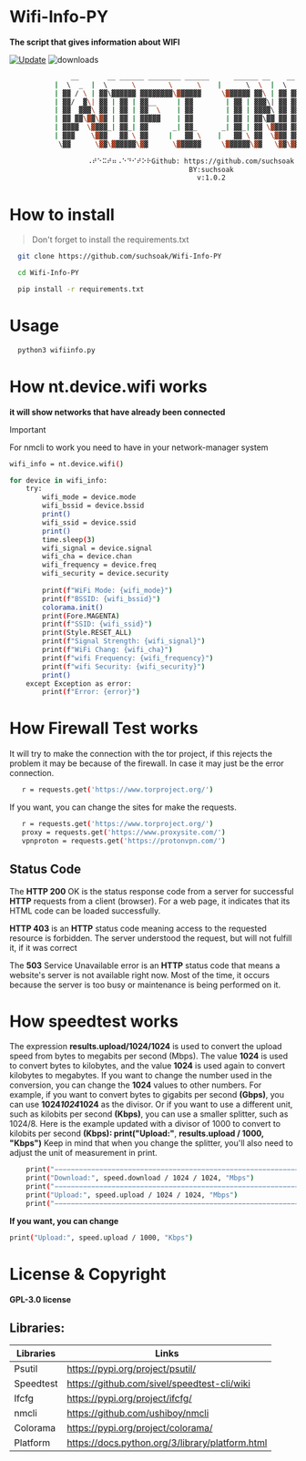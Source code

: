 # Wifi-Info-PY

**The script that gives information about WIFI**

[![Update](https://github.com/suchsoak/Wifi-Info-PY/actions/workflows/update.yml/badge.svg)](https://github.com/suchsoak/Wifi-Info-PY/actions/workflows/update.yml)
![downloads](https://img.shields.io/github/downloads/suchsoak/Wifi-Info-PY/total.svg)

```sh
               __       __ ______ ________ ______      ______ __    __ ________  ______  
           |  \  _  |  \      \        \      \    |      \  \  |  \        \/      \ 
           | ▓▓ / \ | ▓▓\▓▓▓▓▓▓ ▓▓▓▓▓▓▓▓\▓▓▓▓▓▓     \▓▓▓▓▓▓ ▓▓\ | ▓▓ ▓▓▓▓▓▓▓▓  ▓▓▓▓▓▓
           | ▓▓/  ▓\| ▓▓ | ▓▓ | ▓▓__     | ▓▓        | ▓▓ | ▓▓▓\| ▓▓ ▓▓__   | ▓▓  | ▓▓
           | ▓▓  ▓▓▓\ ▓▓ | ▓▓ | ▓▓  \    | ▓▓        | ▓▓ | ▓▓▓▓\ ▓▓ ▓▓  \  | ▓▓  | ▓▓
           | ▓▓ ▓▓\▓▓\▓▓ | ▓▓ | ▓▓▓▓▓    | ▓▓        | ▓▓ | ▓▓\▓▓ ▓▓ ▓▓▓▓▓  | ▓▓  | ▓▓
           | ▓▓▓▓  \▓▓▓▓_| ▓▓_| ▓▓      _| ▓▓_      _| ▓▓_| ▓▓ \▓▓▓▓ ▓▓     | ▓▓__/ ▓▓
           | ▓▓▓    \▓▓▓   ▓▓ \ ▓▓     |   ▓▓ \    |   ▓▓ \ ▓▓  \▓▓▓ ▓▓      \▓▓    ▓▓
            \▓▓      \▓▓\▓▓▓▓▓▓\▓▓      \▓▓▓▓▓▓     \▓▓▓▓▓▓\▓▓   \▓▓\▓▓       \▓▓▓▓▓▓
           
                   ⠠⠞⠑⠭⠞⠶⠠⠑⠙⠊⠞⠕⠗Github: https://github.com/suchsoak⠠⠞⠑⠭⠞⠶⠠⠑⠙⠊⠞⠕⠗
                                            BY:suchsoak
                                              v:1.0.2
```

# How to install

> Don't forget to install the requirements.txt

```sh
  git clone https://github.com/suchsoak/Wifi-Info-PY
```

```sh
  cd Wifi-Info-PY
```

```sh
  pip install -r requirements.txt
```

# Usage

```sh
  python3 wifiinfo.py
```

# How nt.device.wifi works

**it will show networks that have already been connected**

>[!IMPORTANT]
> For nmcli to work you need to have in your network-manager system

```sh
wifi_info = nt.device.wifi()

for device in wifi_info:
    try:
        wifi_mode = device.mode
        wifi_bssid = device.bssid
        print()
        wifi_ssid = device.ssid
        print()
        time.sleep(3)
        wifi_signal = device.signal
        wifi_cha = device.chan
        wifi_frequency = device.freq
        wifi_security = device.security
        
        print(f"WiFi Mode: {wifi_mode}")
        print(f"BSSID: {wifi_bssid}")
        colorama.init()
        print(Fore.MAGENTA)
        print(f"SSID: {wifi_ssid}")
        print(Style.RESET_ALL)
        print(f"Signal Strength: {wifi_signal}")
        print(f"WiFi Chang: {wifi_cha}")
        print(f"wifi Frequency: {wifi_frequency}")
        print(f"wifi Security: {wifi_security}")
        print()
    except Exception as error:
        print(f"Error: {error}")
```

# How Firewall Test works

It will try to make the connection with the tor project, if this rejects the problem it may be because of the firewall. In case it may just be the error connection.

```sh
   r = requests.get('https://www.torproject.org/')
```
If you want, you can change the sites for make the requests.

```sh
   r = requests.get('https://www.torproject.org/')
   proxy = requests.get('https://www.proxysite.com/')
   vpnproton = requests.get('https://protonvpn.com/')
```
## Status Code

The **HTTP 200** OK is the status response code from a server for successful **HTTP** requests from a client (browser). For a web page, it indicates that its HTML code can be loaded successfully. 

**HTTP 403** is an **HTTP** status code meaning access to the requested resource is forbidden. The server understood the request, but will not fulfill it, if it was correct

The **503** Service Unavailable error is an **HTTP** status code that means a website's server is not available right now. Most of the time, it occurs because the server is too busy or maintenance is being performed on it. 

# How speedtest works

The expression **results.upload/1024/1024** is used to convert the upload speed from bytes to megabits per second (Mbps). The value **1024** is used to convert bytes to kilobytes, and the value **1024** is used again to convert kilobytes to megabytes. If you want to change the number used in the conversion, you can change the **1024** values to other numbers. For example, if you want to convert bytes to gigabits per second **(Gbps)**, you can use **1024*1024*1024** as the divisor. Or if you want to use a different unit, such as kilobits per second **(Kbps)**, you can use a smaller splitter, such as 1024/8. Here is the example updated with a divisor of 1000 to convert to kilobits per second **(Kbps): print("Upload:"**, **results.upload / 1000, "Kbps")** Keep in mind that when you change the splitter, you'll also need to adjust the unit of measurement in print.

```sh
    print("−−−−−−−−−−−−−−−−−−−−−−−−−−−−−−−−−−−−−−−−−−−−−−−−−−−−−−−−−−−−−−−−−−")
    print("Download:", speed.download / 1024 / 1024, "Mbps")
    print("−−−−−−−−−−−−−−−−−−−−−−−−−−−−−−−−−−−−−−−−−−−−−−−−−−−−−−−−−−−−−−−−−−")
    print("Upload:", speed.upload / 1024 / 1024, "Mbps")
    print("−−−−−−−−−−−−−−−−−−−−−−−−−−−−−−−−−−−−−−−−−−−−−−−−−−−−−−−−−−−−−−−−−−")
```
**If you want, you can change**

```sh
print("Upload:", speed.upload / 1000, "Kbps")
```
# License & Copyright

**GPL-3.0 license**

## Libraries:

| Libraries |  Links |
| ------ | ------ |
| Psutil | https://pypi.org/project/psutil/
| Speedtest |  https://github.com/sivel/speedtest-cli/wiki
| Ifcfg |  https://pypi.org/project/ifcfg/
| nmcli |  https://github.com/ushiboy/nmcli
| Colorama |  https://pypi.org/project/colorama/
| Platform |  https://docs.python.org/3/library/platform.html
